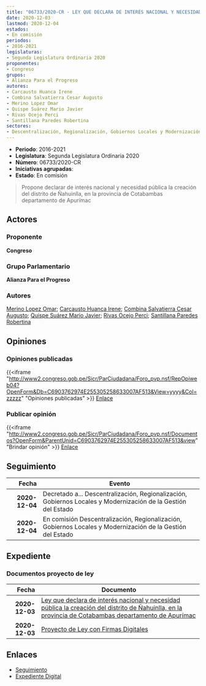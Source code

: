 ```yaml
---
title: "06733/2020-CR - LEY QUE DECLARA DE INTERÉS NACIONAL Y NECESIDAD PÚBLICA LA CREACIÓN DEL DISTRITO DE ÑAHUILLA, EN LA PROVINCIA DE COTABAMBAS DEPARTAMENTO DE APURÍMAC"
date: 2020-12-03
lastmod: 2020-12-04
estados:
- En comisión
periodos:
- 2016-2021
legislaturas:
- Segunda Legislatura Ordinaria 2020
proponentes:
- Congreso
grupos:
- Alianza Para el Progreso
autores:
- Carcausto Huanca Irene
- Combina Salvatierra Cesar Augusto
- Merino Lopez Omar
- Quispe Suárez Mario Javier
- Rivas Ocejo Perci
- Santillana Paredes Robertina
sectores:
- Descentralización, Regionalización, Gobiernos Locales y Modernización de la Gestión del Estado
---
```

- **Periodo**: 2016-2021
- **Legislatura**: Segunda Legislatura Ordinaria 2020
- **Número**: 06733/2020-CR
- **Iniciativas agrupadas**: 
- **Estado**: En comisión

> Propone declarar de interés nacional y necesidad pública la creación del distrito de Ñahuinlla, en la provincia de Cotabambas departamento de Apurímac


## Actores

### Proponente

**Congreso**

### Grupo Parlamentario

**Alianza Para el Progreso**

### Autores

[Merino Lopez Omar](mailto:mailto:omerino@congreso.gob.pe); [Carcausto Huanca Irene](mailto:mailto:icarcausto@congreso.gob.pe); [Combina Salvatierra Cesar Augusto](mailto:mailto:ccombina@congreso.gob.pe); [Quispe Suárez Mario Javier](mailto:mailto:yquispe@congreso.gob.pe); [Rivas Ocejo Perci](mailto:mailto:privas@congreso.gob.pe); [Santillana Paredes Robertina](mailto:mailto:rsantillana@congreso.gob.pe)

## Opiniones

### Opiniones publicadas

{{<iframe "http://www2.congreso.gob.pe/Sicr/ParCiudadana/Foro_pvp.nsf/RepOpiweb04?OpenForm&Db=C6903762974E255305258633007AF513&View=yyyy&Col=zzzzz" "Opiniones publicadas" >}}
[Enlace](http://www2.congreso.gob.pe/Sicr/ParCiudadana/Foro_pvp.nsf/RepOpiweb04?OpenForm&Db=C6903762974E255305258633007AF513&View=yyyy&Col=zzzzz)

### Publicar opinión

{{<iframe "http://www2.congreso.gob.pe/Sicr/ParCiudadana/Foro_pvp.nsf/Documentos?OpenForm&ParentUnid=C6903762974E255305258633007AF513&view" "Brindar opinión" >}}
[Enlace](http://www2.congreso.gob.pe/Sicr/ParCiudadana/Foro_pvp.nsf/Documentos?OpenForm&ParentUnid=C6903762974E255305258633007AF513&view)


## Seguimiento

| Fecha | Evento |
|------:|--------|
| **2020-12-04** | Decretado a... Descentralización, Regionalización, Gobiernos Locales y Modernización de la Gestión del Estado |
| **2020-12-04** | En comisión Descentralización, Regionalización, Gobiernos Locales y Modernización de la Gestión del Estado |

## Expediente

### Documentos proyecto de ley

| Fecha | Documento |
|------:|-----------|
| **2020-12-03** | [Ley que declara de interés nacional y necesidad pública la creación del distrito de Ñahuinlla, en la provincia de Cotabambas departamento de Apurímac](https://leyes.congreso.gob.pe/Documentos/2016_2021/Proyectos_de_Ley_y_de_Resoluciones_Legislativas/PL06733-20201203.pdf) |
| **2020-12-03** | [Proyecto de Ley con Firmas Digitales](https://leyes.congreso.gob.pe/Documentos/2016_2021/Proyectos_de_Ley_y_de_Resoluciones_Legislativas/Proyectos_Firmas_digitales/PL06733.pdf) |

## Enlaces

- [Seguimiento](http://www2.congreso.gob.pe/Sicr/TraDocEstProc/CLProLey2016.nsf/f7fff46988ca05b1052578e100829cc7/1802560fd9a36d7b052586340002e9e0?OpenDocument)
- [Expediente Digital](http://www2.congreso.gob.pe/Sicr/TraDocEstProc/Expvirt_2011.nsf/visbusqptramdoc1621/06733?opendocument)

